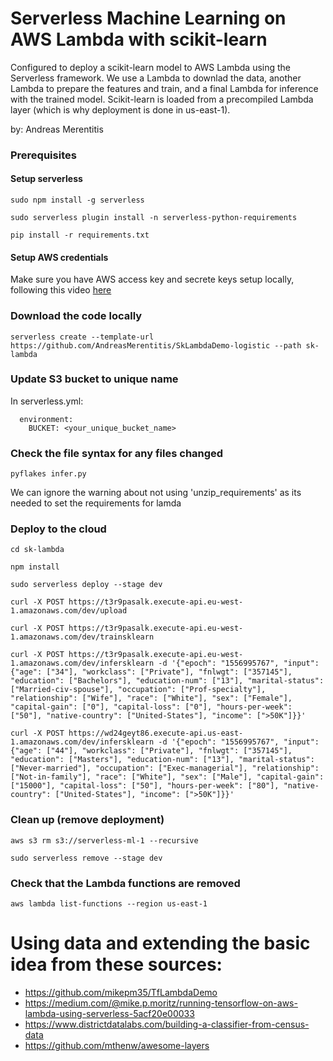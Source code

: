 # Serverless Machine Learning on AWS Lambda with scikit-learn

Configured to deploy a scikit-learn model to AWS Lambda using the Serverless framework.
We use a Lambda to downlad the data, another Lambda to prepare the features and train,
and a final Lambda for inference with the trained model. Scikit-learn is loaded from 
a precompiled Lambda layer (which is why deployment is done in us-east-1).

by: Andreas Merentitis

### Prerequisites

#### Setup serverless

```  
sudo npm install -g serverless

sudo serverless plugin install -n serverless-python-requirements

pip install -r requirements.txt

```
#### Setup AWS credentials

Make sure you have AWS access key and secrete keys setup locally, following this video [here](https://www.youtube.com/watch?v=KngM5bfpttA)

### Download the code locally

```  
serverless create --template-url https://github.com/AndreasMerentitis/SkLambdaDemo-logistic --path sk-lambda
```

### Update S3 bucket to unique name
In serverless.yml:
```  
  environment:
    BUCKET: <your_unique_bucket_name> 
```

### Check the file syntax for any files changed 
```
pyflakes infer.py

```
We can ignore the warning about not using 'unzip_requirements' as its needed to set the requirements for lamda


### Deploy to the cloud  

```
cd sk-lambda

npm install

sudo serverless deploy --stage dev

curl -X POST https://t3r9pasalk.execute-api.eu-west-1.amazonaws.com/dev/upload

curl -X POST https://t3r9pasalk.execute-api.eu-west-1.amazonaws.com/dev/trainsklearn

curl -X POST https://t3r9pasalk.execute-api.eu-west-1.amazonaws.com/dev/infersklearn -d '{"epoch": "1556995767", "input": {"age": ["34"], "workclass": ["Private"], "fnlwgt": ["357145"], "education": ["Bachelors"], "education-num": ["13"], "marital-status": ["Married-civ-spouse"], "occupation": ["Prof-specialty"], "relationship": ["Wife"], "race": ["White"], "sex": ["Female"], "capital-gain": ["0"], "capital-loss": ["0"], "hours-per-week": ["50"], "native-country": ["United-States"], "income": [">50K"]}}'

curl -X POST https://wd24geyt86.execute-api.us-east-1.amazonaws.com/dev/infersklearn -d '{"epoch": "1556995767", "input": {"age": ["44"], "workclass": ["Private"], "fnlwgt": ["357145"], "education": ["Masters"], "education-num": ["13"], "marital-status": ["Never-married"], "occupation": ["Exec-managerial"], "relationship": ["Not-in-family"], "race": ["White"], "sex": ["Male"], "capital-gain": ["15000"], "capital-loss": ["50"], "hours-per-week": ["80"], "native-country": ["United-States"], "income": [">50K"]}}'
```

### Clean up (remove deployment) 


```
aws s3 rm s3://serverless-ml-1 --recursive

sudo serverless remove --stage dev 
```

### Check that the Lambda functions are removed 

```
aws lambda list-functions --region us-east-1
```

# Using data and extending the basic idea from these sources:
* https://github.com/mikepm35/TfLambdaDemo
* https://medium.com/@mike.p.moritz/running-tensorflow-on-aws-lambda-using-serverless-5acf20e00033
* https://www.districtdatalabs.com/building-a-classifier-from-census-data
* https://github.com/mthenw/awesome-layers









